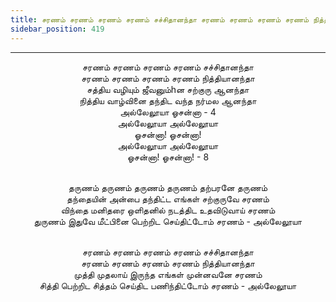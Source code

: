 ```yaml
---
title: சரணம் சரணம் சரணம் சரணம் சச்சிதானந்தா சரணம் சரணம் சரணம் சரணம் நித்தியானந்தா
sidebar_position: 419
---
```


---
<center>
சரணம் சரணம் சரணம் சரணம் சச்சிதானந்தா<br/>
சரணம் சரணம் சரணம் சரணம் நித்தியானந்தா<br/>
சத்திய வழியும் ஜீவனும்hன சற்குரு ஆனந்தா<br/>
நித்திய வாழ்வினை தந்திட வந்த நர்மல ஆனந்தா<br/>
அல்லேலூயா ஓசன்னா - 4<br/>
அல்லேலூயா அல்லேலூயா<br/>
ஓசன்னா! ஓசன்னா!<br/>
அல்லேலூயா அல்லேலூயா<br/>
ஓசன்னா! ஓசன்னா! - 8<br/><br/>

தருணம் தருணம் தருணம் தருணம் தற்பரனே தருணம்<br/>
தந்தையின் அன்பை தந்திட்ட எங்கள் சற்குருவே சரணம்<br/>
விந்தை மனிதரை ஒளிதனில் நடத்திட உதவிடுவாய் சரணம்<br/>
துருணம் இதுவே மீட்பினை பெற்றிட செய்திட்டோம் சரணம் - அல்லேலூயா<br/><br/>

சரணம் சரணம் சரணம் சரணம் சச்சிதானந்தா<br/>
சரணம் சரணம் சரணம் சரணம் நித்தியானந்தா<br/>
முத்தி முதலாய் இருந்த எங்கள் முன்னவனே சரணம்<br/>
சித்தி பெற்றிட சித்தம் செய்திட பணிந்திட்டோம் சரணம் - அல்லேலூயா
</center>